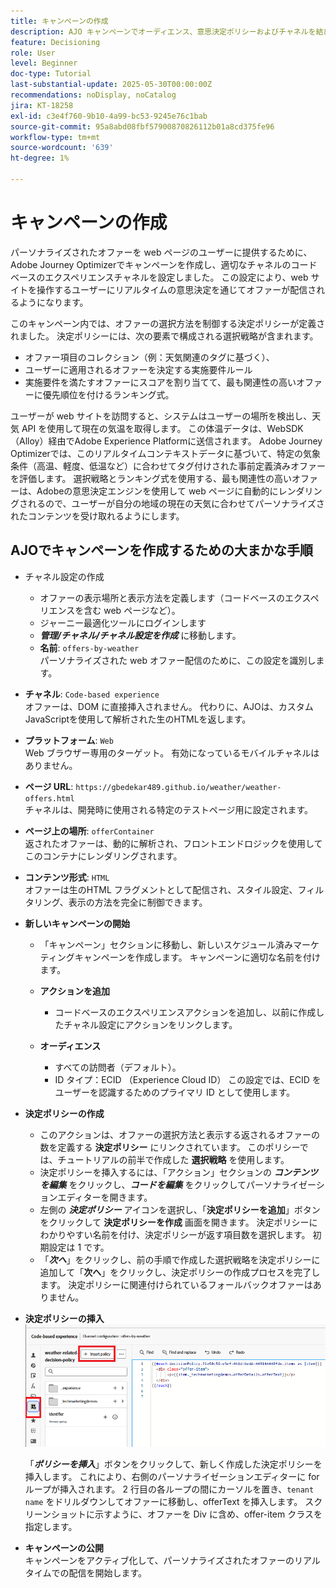 ```yaml
---
title: キャンペーンの作成
description: AJO キャンペーンでオーディエンス、意思決定ポリシーおよびチャネルを結び付け、顧客のタッチポイントをまたいで適切なタイミングでパーソナライズされたオファーを提供する方法を説明します。
feature: Decisioning
role: User
level: Beginner
doc-type: Tutorial
last-substantial-update: 2025-05-30T00:00:00Z
recommendations: noDisplay, noCatalog
jira: KT-18258
exl-id: c3e4f760-9b10-4a99-bc53-9245e76c1bab
source-git-commit: 95a8abd08fbf57900870826112b01a8cd375fe96
workflow-type: tm+mt
source-wordcount: '639'
ht-degree: 1%

---
```


# キャンペーンの作成

パーソナライズされたオファーを web ページのユーザーに提供するために、Adobe Journey Optimizerでキャンペーンを作成し、適切なチャネルのコードベースのエクスペリエンスチャネルを設定しました。 この設定により、web サイトを操作するユーザーにリアルタイムの意思決定を通じてオファーが配信されるようになります。

このキャンペーン内では、オファーの選択方法を制御する決定ポリシーが定義されました。 決定ポリシーには、次の要素で構成される選択戦略が含まれます。

- オファー項目のコレクション（例：天気関連のタグに基づく）、
- ユーザーに適用されるオファーを決定する実施要件ルール
- 実施要件を満たすオファーにスコアを割り当てて、最も関連性の高いオファーに優先順位を付けるランキング式。

ユーザーが web サイトを訪問すると、システムはユーザーの場所を検出し、天気 API を使用して現在の気温を取得します。 この体温データは、WebSDK（Alloy）経由でAdobe Experience Platformに送信されます。 Adobe Journey Optimizerでは、このリアルタイムコンテキストデータに基づいて、特定の気象条件（高温、軽度、低温など）に合わせてタグ付けされた事前定義済みオファーを評価します。 選択戦略とランキング式を使用する、最も関連性の高いオファーは、Adobeの意思決定エンジンを使用して web ページに自動的にレンダリングされるので、ユーザーが自分の地域の現在の天気に合わせてパーソナライズされたコンテンツを受け取れるようにします。


## AJOでキャンペーンを作成するための大まかな手順

- チャネル設定の作成
   - オファーの表示場所と表示方法を定義します（コードベースのエクスペリエンスを含む web ページなど）。
   - ジャーニー最適化ツールにログインします
   - _**管理/チャネル/チャネル設定を作成**_ に移動します。
   - **名前**: `offers-by-weather`\
     パーソナライズされた web オファー配信のために、この設定を識別します。
- **チャネル**:
  `Code-based experience`\
  オファーは、DOM に直接挿入されません。 代わりに、AJOは、カスタム JavaScriptを使用して解析された生のHTMLを返します。
- **プラットフォーム**: `Web`\
  Web ブラウザー専用のターゲット。 有効になっているモバイルチャネルはありません。

- **ページ URL**: `https://gbedekar489.github.io/weather/weather-offers.html`\
  チャネルは、開発時に使用される特定のテストページ用に設定されます。
- **ページ上の場所**: `offerContainer`\
  返されたオファーは、動的に解析され、フロントエンドロジックを使用してこのコンテナにレンダリングされます。

- **コンテンツ形式**: `HTML`\
  オファーは生のHTML フラグメントとして配信され、スタイル設定、フィルタリング、表示の方法を完全に制御できます。


- **新しいキャンペーンの開始**
   - 「キャンペーン」セクションに移動し、新しいスケジュール済みマーケティングキャンペーンを作成します。 キャンペーンに適切な名前を付けます。
   - **アクションを追加**
      - コードベースのエクスペリエンスアクションを追加し、以前に作成したチャネル設定にアクションをリンクします。



   - **オーディエンス**
      - すべての訪問者（デフォルト）。
      - ID タイプ：ECID （Experience Cloud ID）
この設定では、ECID をユーザーを認識するためのプライマリ ID として使用します。


- **決定ポリシーの作成**
   - このアクションは、オファーの選択方法と表示する返されるオファーの数を定義する **決定ポリシー** にリンクされています。 このポリシーでは、チュートリアルの前半で作成した **選択戦略** を使用します。
   - 決定ポリシーを挿入するには、「アクション」セクションの **_コンテンツを編集_** をクリックし、**_コードを編集_** をクリックしてパーソナライゼーションエディターを開きます。
   - 左側の _**決定ポリシー**_ アイコンを選択し、「**決定ポリシーを追加**」ボタンをクリックして **決定ポリシーを作成** 画面を開きます。 決定ポリシーにわかりやすい名前を付け、決定ポリシーが返す項目数を選択します。 初期設定は 1 です。
   - 「**_次へ_**」をクリックし、前の手順で作成した選択戦略を決定ポリシーに追加して「**次へ**」をクリックし、決定ポリシーの作成プロセスを完了します。 決定ポリシーに関連付けられているフォールバックオファーはありません。



- **決定ポリシーの挿入**
  ![personalization-editor](assets/personalization-editor.png)

  「_**ポリシーを挿入**_」ボタンをクリックして、新しく作成した決定ポリシーを挿入します。 これにより、右側のパーソナライゼーションエディターに for ループが挿入されます。
2 行目の各ループの間にカーソルを置き、`tenant name` をドリルダウンしてオファーに移動し、offerText を挿入します。 スクリーンショットに示すように、オファーを Div に含め、offer-item クラスを指定します。



- **キャンペーンの公開**\
  キャンペーンをアクティブ化して、パーソナライズされたオファーのリアルタイムでの配信を開始します。
